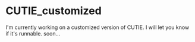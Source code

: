 # CUTIE_customized

I'm currently working on a customized version of CUTIE.
I will let you know if it's runnable. soon...
